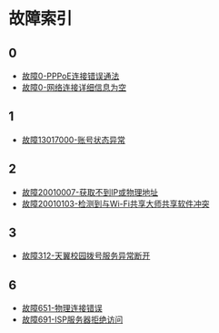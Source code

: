 <!-- TITLE: 常见故障 -->
<!-- SUBTITLE: 常见故障索引 -->

# 故障索引

## 0
- [故障0-PPPoE连接错误通法](/article/fault/故障0-pppoe连接错误通法)
- [故障0-网络连接详细信息为空](/article/fault/故障0-网络连接详细信息为空)

## 1

- [故障13017000-账号状态异常](/article/fault/故障13017000-账号状态异常)

## 2

- [故障20010007-获取不到IP或物理地址](/article/fault/故障20010007-获取不到ip或物理地址)
- [故障20010103-检测到与Wi-Fi共享大师共享软件冲突](/article/fault/故障20010103-检测到与wi-fi共享大师共享软件冲突)

## 3

- [故障312-天翼校园拨号服务异常断开](/article/fault/故障312-天翼校园拨号服务异常断开)

## 6

- [故障651-物理连接错误](/article/fault/故障651-物理连接错误)
- [故障691-ISP服务器拒绝访问](/article/fault/故障691-isp服务器拒绝访问)
